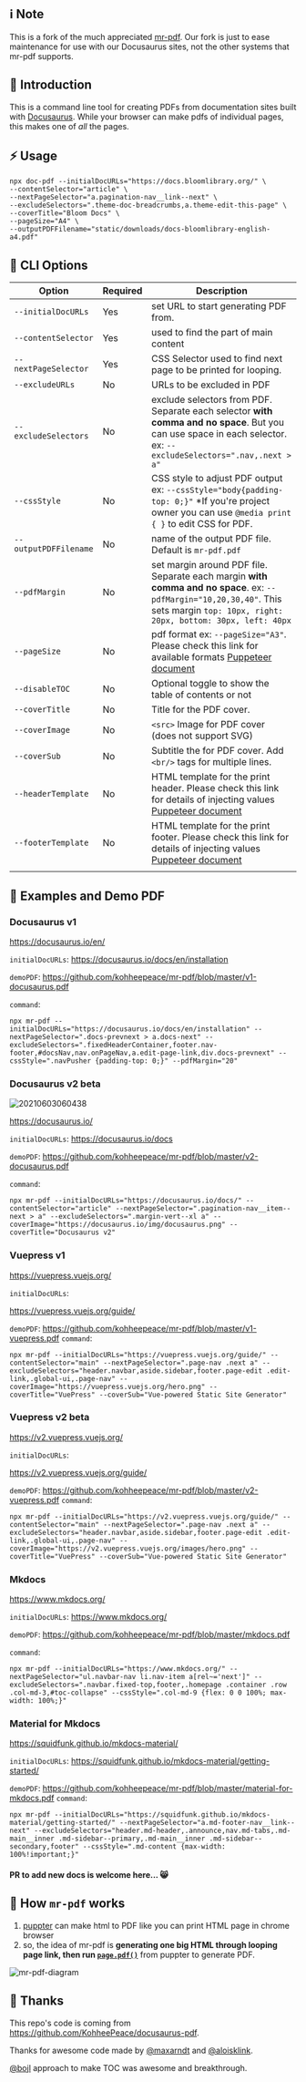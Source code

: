 ## ℹ️ Note

This is a fork of the much appreciated [mr-pdf](https://github.com/kohheepeace/mr-pdf). Our fork is just to ease maintenance for use with our Docusaurus sites, not the other systems that mr-pdf supports.

## 📌 Introduction

This is a command line tool for creating PDFs from documentation sites built with [Docusaurus](https://docusaurus.io). While your browser can make pdfs of individual pages, this makes one of _all_ the pages.

## ⚡ Usage

```shell
npx doc-pdf --initialDocURLs="https://docs.bloomlibrary.org/" \
--contentSelector="article" \
--nextPageSelector="a.pagination-nav__link--next" \
--excludeSelectors=".theme-doc-breadcrumbs,a.theme-edit-this-page" \
--coverTitle="Bloom Docs" \
--pageSize="A4" \
--outputPDFFilename="static/downloads/docs-bloomlibrary-english-a4.pdf"
```

## 🍗 CLI Options

| Option                | Required | Description                                                                                                                                                                        |
| --------------------- | -------- | ---------------------------------------------------------------------------------------------------------------------------------------------------------------------------------- |
| `--initialDocURLs`    | Yes      | set URL to start generating PDF from.                                                                                                                                              |
| `--contentSelector`   | Yes      | used to find the part of main content                                                                                                                                              |
| `--nextPageSelector`  | Yes      | CSS Selector used to find next page to be printed for looping.                                                                                                                     |
| `--excludeURLs`       | No       | URLs to be excluded in PDF                                                                                                                                                         |
| `--excludeSelectors`  | No       | exclude selectors from PDF. Separate each selector **with comma and no space**. But you can use space in each selector. ex: `--excludeSelectors=".nav,.next > a"`                  |
| `--cssStyle`          | No       | CSS style to adjust PDF output ex: `--cssStyle="body{padding-top: 0;}"` \*If you're project owner you can use `@media print { }` to edit CSS for PDF.                              |
| `--outputPDFFilename` | No       | name of the output PDF file. Default is `mr-pdf.pdf`                                                                                                                               |
| `--pdfMargin`         | No       | set margin around PDF file. Separate each margin **with comma and no space**. ex: `--pdfMargin="10,20,30,40"`. This sets margin `top: 10px, right: 20px, bottom: 30px, left: 40px` |
| `--pageSize`          | No       | pdf format ex: `--pageSize="A3"`. Please check this link for available formats [Puppeteer document](https://pptr.dev/#?product=Puppeteer&version=v5.2.1&show=api-pagepdfoptions)   |
| `--disableTOC`        | No       | Optional toggle to show the table of contents or not                                                                                                                               |
| `--coverTitle`        | No       | Title for the PDF cover.                                                                                                                                                           |
| `--coverImage`        | No       | `<src>` Image for PDF cover (does not support SVG)                                                                                                                                 |
| `--coverSub`          | No       | Subtitle the for PDF cover. Add `<br/>` tags for multiple lines.                                                                                                                   |
| `--headerTemplate`    | No       | HTML template for the print header. Please check this link for details of injecting values [Puppeteer document](https://pptr.dev/#?product=Puppeteer&show=api-pagepdfoptions)      |
| `--footerTemplate`    | No       | HTML template for the print footer. Please check this link for details of injecting values [Puppeteer document](https://pptr.dev/#?product=Puppeteer&show=api-pagepdfoptions)      |
|                       |          |                                                                                                                                                                                    |

## 🎨 Examples and Demo PDF

### Docusaurus v1

<https://docusaurus.io/en/>

`initialDocURLs`: <https://docusaurus.io/docs/en/installation>

`demoPDF`: <https://github.com/kohheepeace/mr-pdf/blob/master/v1-docusaurus.pdf>

`command`:

```shell
npx mr-pdf --initialDocURLs="https://docusaurus.io/docs/en/installation" --nextPageSelector=".docs-prevnext > a.docs-next" --excludeSelectors=".fixedHeaderContainer,footer.nav-footer,#docsNav,nav.onPageNav,a.edit-page-link,div.docs-prevnext" --cssStyle=".navPusher {padding-top: 0;}" --pdfMargin="20"
```

### Docusaurus v2 beta

![20210603060438](https://user-images.githubusercontent.com/29557494/120552058-b4299e00-c431-11eb-833e-1ac1338b0a70.gif)

<https://docusaurus.io/>

`initialDocURLs`: <https://docusaurus.io/docs>

`demoPDF`: <https://github.com/kohheepeace/mr-pdf/blob/master/v2-docusaurus.pdf>

`command`:

```shell
npx mr-pdf --initialDocURLs="https://docusaurus.io/docs/" --contentSelector="article" --nextPageSelector=".pagination-nav__item--next > a" --excludeSelectors=".margin-vert--xl a" --coverImage="https://docusaurus.io/img/docusaurus.png" --coverTitle="Docusaurus v2"
```

### Vuepress v1

<https://vuepress.vuejs.org/>

`initialDocURLs`:

<https://vuepress.vuejs.org/guide/>

`demoPDF`: <https://github.com/kohheepeace/mr-pdf/blob/master/v1-vuepress.pdf>
`command`:

```shell
npx mr-pdf --initialDocURLs="https://vuepress.vuejs.org/guide/" --contentSelector="main" --nextPageSelector=".page-nav .next a" --excludeSelectors="header.navbar,aside.sidebar,footer.page-edit .edit-link,.global-ui,.page-nav" --coverImage="https://vuepress.vuejs.org/hero.png" --coverTitle="VuePress" --coverSub="Vue-powered Static Site Generator"
```

### Vuepress v2 beta

<https://v2.vuepress.vuejs.org/>

`initialDocURLs`:

<https://v2.vuepress.vuejs.org/guide/>

`demoPDF`: <https://github.com/kohheepeace/mr-pdf/blob/master/v2-vuepress.pdf>
`command`:

```shell
npx mr-pdf --initialDocURLs="https://v2.vuepress.vuejs.org/guide/" --contentSelector="main" --nextPageSelector=".page-nav .next a" --excludeSelectors="header.navbar,aside.sidebar,footer.page-edit .edit-link,.global-ui,.page-nav" --coverImage="https://v2.vuepress.vuejs.org/images/hero.png" --coverTitle="VuePress" --coverSub="Vue-powered Static Site Generator"
```

### Mkdocs

<https://www.mkdocs.org/>

`initialDocURLs`: <https://www.mkdocs.org/>

`demoPDF`: <https://github.com/kohheepeace/mr-pdf/blob/master/mkdocs.pdf>

`command`:

```shell
npx mr-pdf --initialDocURLs="https://www.mkdocs.org/" --nextPageSelector="ul.navbar-nav li.nav-item a[rel~='next']" --excludeSelectors=".navbar.fixed-top,footer,.homepage .container .row .col-md-3,#toc-collapse" --cssStyle=".col-md-9 {flex: 0 0 100%; max-width: 100%;}"
```

### Material for Mkdocs

<https://squidfunk.github.io/mkdocs-material/>

`initialDocURLs`: <https://squidfunk.github.io/mkdocs-material/getting-started/>

`demoPDF`: <https://github.com/kohheepeace/mr-pdf/blob/master/material-for-mkdocs.pdf>
`command`:

```shell
npx mr-pdf --initialDocURLs="https://squidfunk.github.io/mkdocs-material/getting-started/" --nextPageSelector="a.md-footer-nav__link--next" --excludeSelectors="header.md-header,.announce,nav.md-tabs,.md-main__inner .md-sidebar--primary,.md-main__inner .md-sidebar--secondary,footer" --cssStyle=".md-content {max-width: 100%!important;}"
```

#### PR to add new docs is welcome here... 😸

## 📄 How `mr-pdf` works

1. [puppter](https://pptr.dev/) can make html to PDF like you can print HTML page in chrome browser
2. so, the idea of mr-pdf is **generating one big HTML through looping page link, then run [`page.pdf()`](https://github.com/puppeteer/puppeteer/blob/v13.1.3/docs/api.md#pagepdfoptions)** from puppter to generate PDF.

![mr-pdf-diagram](https://user-images.githubusercontent.com/29557494/90359040-c8fb9780-e092-11ea-89c7-1868bc32919f.png)

## 🎉 Thanks

This repo's code is coming from <https://github.com/KohheePeace/docusaurus-pdf>.

Thanks for awesome code made by [@maxarndt](https://github.com/maxarndt) and [@aloisklink](https://github.com/aloisklink).

[@bojl](https://github.com/bojl) approach to make TOC was awesome and breakthrough.
